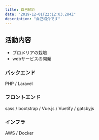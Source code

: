 ```yaml
---
title: 自己紹介
date: "2019-12-01T22:12:03.284Z"
description: "自己紹介です"
---
```


## 活動内容
- ブロメリアの栽培
- webサービスの開発

### バックエンド
PHP / Laravel

### フロントエンド
sass / bootstrap / Vue.js / Vuetify / gatsbyjs

### インフラ
AWS / Docker
